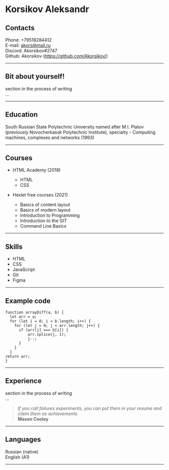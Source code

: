 # Korsikov Aleksandr

## Contacts

Phone: +79518284412  
E-mail: akors@mail.ru  
Discord: Akorsikov#2747  
Github: Akorsikov (<https://github.com/Akorsikov/>)

---

## Bit about yourself!

section in the process of writing  
...

---

## Education

South Russian State Polytechnic University named after M.I. Platov (previously Novocherkassk Polytechnic Institute),
specialty - Computing machines, complexes and networks (1993)

---

## Courses

- HTML Academy (2018)

  - HTML
  - CSS

- Hexlet free courses (2021)
  - Basics of content layout
  - Basics of modern layout
  - Introduction to Programming
  - Introduction to the GIT
  - Command Line Basics

---

## Skills

- HTML
- CSS
- JavaScript
- Git
- Figma

---

## Example code

```
function arrayDiff(a, b) {
  let arr = a;
  for (let i = 0; i < b.length; i++) {
    for (let j = 0; j < arr.length; j++) {
      if (arr[j] === b[i]) {
          arr.splice(j, 1);
          j--;
      }
    }
  }
return arr;
}
```

---

## Experience

section in the process of writing  
...

> _If you call failures experiments, you can put them in your resume and claim them as achievements._  
> **Mason Cooley**

---

## Languages

Russian (native)  
English (A1)

---
